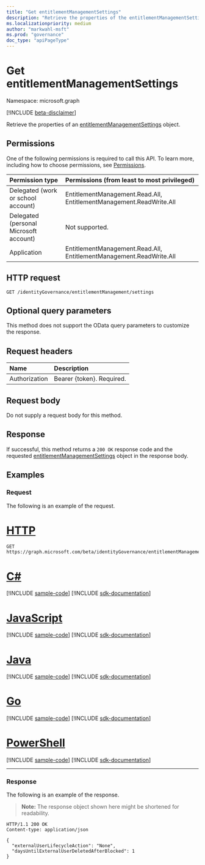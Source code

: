 ```yaml
---
title: "Get entitlementManagementSettings"
description: "Retrieve the properties of the entitlementManagementSettings object."
ms.localizationpriority: medium
author: "markwahl-msft"
ms.prod: "governance"
doc_type: "apiPageType"
---
```


# Get entitlementManagementSettings

Namespace: microsoft.graph

[!INCLUDE [beta-disclaimer](../../includes/beta-disclaimer.md)]

Retrieve the properties of an [entitlementManagementSettings](../resources/entitlementManagementSettings.md) object.

## Permissions

One of the following permissions is required to call this API. To learn more, including how to choose permissions, see [Permissions](/graph/permissions-reference).

| Permission type                        | Permissions (from least to most privileged) |
|:---------------------------------------|:--------------------------------------------|
| Delegated (work or school account)     | EntitlementManagement.Read.All, EntitlementManagement.ReadWrite.All |
| Delegated (personal Microsoft account) | Not supported. |
| Application                            | EntitlementManagement.Read.All, EntitlementManagement.ReadWrite.All |

## HTTP request

<!-- { "blockType": "ignored" } -->

```http
GET /identityGovernance/entitlementManagement/settings
```

## Optional query parameters

This method does not support the OData query parameters to customize the response.

## Request headers

| Name      |Description|
|:----------|:----------|
| Authorization | Bearer \{token\}. Required. |

## Request body

Do not supply a request body for this method.

## Response

If successful, this method returns a `200 OK` response code and the requested [entitlementManagementSettings](../resources/entitlementManagementSettings.md) object in the response body.

## Examples

### Request

The following is an example of the request.


# [HTTP](#tab/http)
<!-- {
  "blockType": "request",
  "name": "get_entitlementManagementSettings"
}-->

```msgraph-interactive
GET https://graph.microsoft.com/beta/identityGovernance/entitlementManagement/settings
```

# [C#](#tab/csharp)
[!INCLUDE [sample-code](../includes/snippets/csharp/get-entitlementmanagementsettings-csharp-snippets.md)]
[!INCLUDE [sdk-documentation](../includes/snippets/snippets-sdk-documentation-link.md)]

# [JavaScript](#tab/javascript)
[!INCLUDE [sample-code](../includes/snippets/javascript/get-entitlementmanagementsettings-javascript-snippets.md)]
[!INCLUDE [sdk-documentation](../includes/snippets/snippets-sdk-documentation-link.md)]

# [Java](#tab/java)
[!INCLUDE [sample-code](../includes/snippets/java/get-entitlementmanagementsettings-java-snippets.md)]
[!INCLUDE [sdk-documentation](../includes/snippets/snippets-sdk-documentation-link.md)]

# [Go](#tab/go)
[!INCLUDE [sample-code](../includes/snippets/go/get-entitlementmanagementsettings-go-snippets.md)]
[!INCLUDE [sdk-documentation](../includes/snippets/snippets-sdk-documentation-link.md)]

# [PowerShell](#tab/powershell)
[!INCLUDE [sample-code](../includes/snippets/powershell/get-entitlementmanagementsettings-powershell-snippets.md)]
[!INCLUDE [sdk-documentation](../includes/snippets/snippets-sdk-documentation-link.md)]

---



### Response

The following is an example of the response.

> **Note:** The response object shown here might be shortened for readability.

<!-- {
  "blockType": "response",
  "truncated": true,
  "@odata.type": "microsoft.graph.entitlementManagementSettings"
} -->

```http
HTTP/1.1 200 OK
Content-type: application/json

{
  "externalUserLifecycleAction": "None",
  "daysUntilExternalUserDeletedAfterBlocked": 1
}
```

<!-- uuid: 16cd6b66-4b1a-43a1-adaf-3a886856ed98
2019-02-04 14:57:30 UTC -->
<!-- {
  "type": "#page.annotation",
  "description": "Get entitlementManagementSettings",
  "keywords": "",
  "section": "documentation",
  "tocPath": ""
}-->


